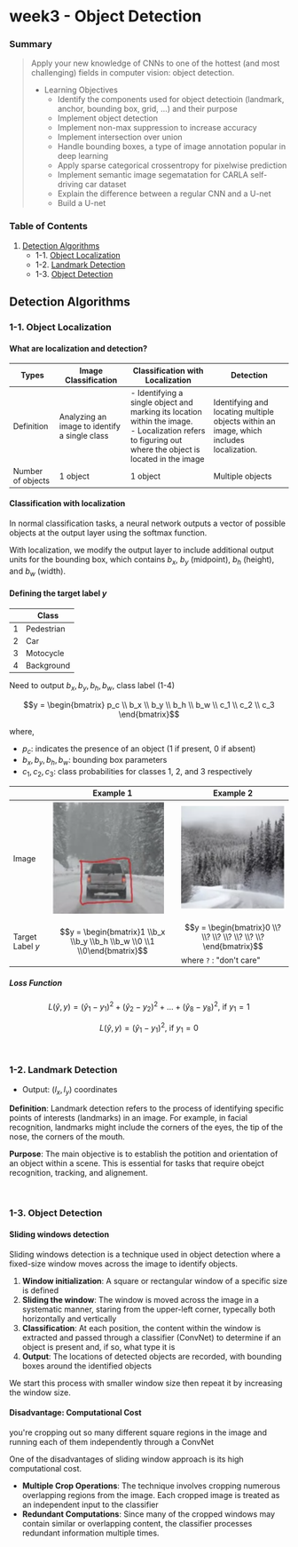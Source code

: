 # week3 - Object Detection

### Summary
> Apply your new knowledge of CNNs to one of the hottest (and most challenging) fields in computer vision: object detection.
> - Learning Objectives
>   - Identify the components used for object detectioin (landmark, anchor, bounding box, grid, ...) and their purpose
>   - Implement object detection
>   - Implement non-max suppression to increase accuracy
>   - Implement intersection over union
>   - Handle bounding boxes, a type of image annotation popular in deep learning
>   - Apply sparse categorical crossentropy for pixelwise prediction
>   - Implement semantic image segematation for CARLA self-driving car dataset
>   - Explain the difference between a regular CNN and a U-net
>   - Build a U-net

### Table of Contents
1. [Detection Algorithms](#1)
	- 1-1. [Object Localization](#1-1)
	- 1-2. [Landmark Detection](#1-2)
	- 1-3. [Object Detection](#1-3)

<a id="1"></a>
## Detection Algorithms
<a id="1-1"></a>
### 1-1. Object Localization
#### What are localization and detection?

|Types|Image Classification |Classification with Localization |Detection|
|--|--|--|--|
|Definition|Analyzing an image to identify a single class|- Identifying a single object and marking its location within the image. <br> - Localization refers to figuring out where the object is located in the image|Identifying and locating multiple objects within an image, which includes localization.|
|Number of objects|1 object|1 object|Multiple objects|


#### Classification with localization
In normal classification tasks, a neural network outputs a vector of possible objects at the output layer using the softmax function.

With localization, we modify the output layer to include additional output units for the bounding box, which contains $b_x$, $b_y$ (midpoint), $b_h$ (height), and $b_w$ (width).

#### Defining the target label $y$
||Class|
|--|--|
|1|Pedestrian|
|2|Car|
|3|Motocycle|
|4|Background|
Need to output $b_x, b_y, b_h, b_w$, class label (1-4)

$$y = \begin{bmatrix}
p_c \\
b_x \\
b_y \\
b_h \\
b_w \\
c_1 \\
c_2 \\
c_3
\end{bmatrix}$$

where,
- $p_c$:  indicates the presence of an object (1 if present, 0 if absent)
- $b_x, b_y, b_h, b_w$: bounding box parameters
- $c_1, c_2, c_3$: class probabilities for classes 1, 2, and 3 respectively


||Example 1|Example 2|
|--|--|--|
|Image|<img  src="./assets/object_localization_ex1.png">|<img  src="./assets/object_localization_ex2.png">|
|Target Label $y$|$$y = \begin{bmatrix}1 \\b_x \\b_y \\b_h \\b_w \\0 \\1 \\0\end{bmatrix}$$|$$y = \begin{bmatrix}0 \\? \\? \\? \\? \\? \\? \\?\end{bmatrix}$$ where `?` : "don't care"|

##### Loss Function
$$L(\hat y, y) = (\hat y_1 - y_1)^2 + (\hat y_2 - y_2)^2 + \dots + (\hat y_8 - y_8)^2\text{, if } y_1 = 1$$

$$L(\hat y, y) = (\hat y_1 - y_1)^2\text{, if } y_1 = 0$$


<br>

<a id="1-2"></a>
### 1-2. Landmark Detection

- Output:  $(l_x, l_y)$ coordinates 

**Definition**: Landmark detection refers to the process of identifying specific points of interests (landmarks) in an image. For example, in facial recognition, landmarks might include the corners of the eyes, the tip of the nose, the corners of the mouth.


**Purpose**: The main objective is to establish the potition and orientation of an object within a scene. This is essential for tasks that require obejct recognition, tracking, and alignement.

<br>

<a id="1-3"></a>
### 1-3. Object Detection

#### Sliding windows detection
Sliding windows detection is a technique used in object detection where a fixed-size window moves across the image to identify objects.

1. **Window initialization**: A square or rectangular window of a specific size is defined
2. **Sliding the window**: The window is moved across the image in a systematic manner, staring from the upper-left corner, typecally both horizontally and vertically
3. **Classification**: At each position, the content within the window is extracted and passed through a classifier (ConvNet) to determine if an object is present and, if so, what type it is
4. **Output**: The locations of detected objects are recorded, with bounding boxes around the identified objects

We start this process with smaller window size then repeat it by increasing the window size.

#### Disadvantage: Computational Cost
you're cropping out so many different square regions in the image and running each of them independently through a ConvNet

One of the disadvantages of sliding window approach is its high computational cost.

- **Multiple Crop Operations**: The technique involves cropping numerous overlapping regions from the image. Each cropped image is treated as an independent input to the classifier
- **Redundant Computations**: Since many of the cropped windows may contain similar or overlapping content, the classifier processes redundant information multiple times.
<br>